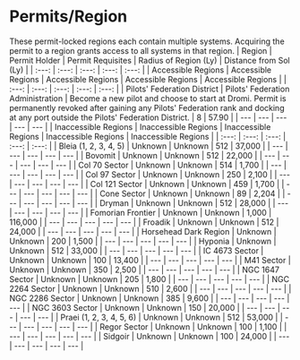 # Permits/Region
These permit-locked regions each contain multiple systems. Acquiring the permit to a region grants access to all systems in that region.
| Region | Permit Holder | Permit Requisites | Radius of Region (Ly) | Distance from Sol<br>(Ly) |
| :---: | :---: | :---: | :---: | :---: |
| Accessible Regions | Accessible Regions | Accessible Regions | Accessible Regions | Accessible Regions |
| :---: | :---: | :---: | :---: | :---: |
| Pilots' Federation District | Pilots' Federation Administration | Become a new pilot and choose to start at Dromi. Permit is permanently revoked after gaining any Pilots' Federation rank and docking at any port outside the Pilots' Federation District. | 8 | 57.90 |
| --- | --- | --- | --- | --- |
| Inaccessible Regions | Inaccessible Regions | Inaccessible Regions | Inaccessible Regions | Inaccessible Regions |
| :---: | :---: | :---: | :---: | :---: |
| Bleia (1, 2, 3, 4, 5) | Unknown | Unknown | 512 | 37,000 |
| --- | --- | --- | --- | --- |
| Bovomit | Unknown | Unknown | 512 | 22,000 |
| --- | --- | --- | --- | --- |
| Col 70 Sector | Unknown | Unknown | 514 | 1,700 |
| --- | --- | --- | --- | --- |
| Col 97 Sector | Unknown | Unknown | 250 | 2,100 |
| --- | --- | --- | --- | --- |
| Col 121 Sector | Unknown | Unknown | 459 | 1,700 |
| --- | --- | --- | --- | --- |
| Cone Sector | Unknown | Unknown | 89 | 2,204 |
| --- | --- | --- | --- | --- |
| Dryman | Unknown | Unknown | 512 | 28,000 |
| --- | --- | --- | --- | --- |
| Fomorian Frontier | Unknown | Unknown | 1,000 | 116,000 |
| --- | --- | --- | --- | --- |
| Froadik | Unknown | Unknown | 512 | 24,000 |
| --- | --- | --- | --- | --- |
| Horsehead Dark Region | Unknown | Unknown | 200 | 1,500 |
| --- | --- | --- | --- | --- |
| Hyponia | Unknown | Unknown | 512 | 33,000 |
| --- | --- | --- | --- | --- |
| IC 4673 Sector | Unknown | Unknown | 100 | 13,400 |
| --- | --- | --- | --- | --- |
| M41 Sector | Unknown | Unknown | 350 | 2,500 |
| --- | --- | --- | --- | --- |
| NGC 1647 Sector | Unknown | Unknown | 205 | 1,800 |
| --- | --- | --- | --- | --- |
| NGC 2264 Sector | Unknown | Unknown | 510 | 2,600 |
| --- | --- | --- | --- | --- |
| NGC 2286 Sector | Unknown | Unknown | 385 | 9,600 |
| --- | --- | --- | --- | --- |
| NGC 3603 Sector | Unknown | Unknown | 150 | 20,000 |
| --- | --- | --- | --- | --- |
| Praei (1, 2, 3, 4, 5, 6) | Unknown | Unknown | 512 | 53,000 |
| --- | --- | --- | --- | --- |
| Regor Sector | Unknown | Unknown | 100 | 1,100 |
| --- | --- | --- | --- | --- |
| Sidgoir | Unknown | Unknown | 100 | 24,000 |
| --- | --- | --- | --- | --- |